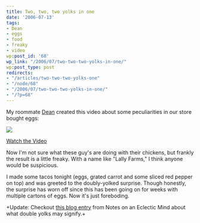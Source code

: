 ```yaml
---
title: Two, two, two yolks in one
date: '2006-07-13'
tags:
- Dean
- eggs
- food
- freaky
- video
wp:post_id: '68'
wp_link: "/2006/07/two-two-two-yolks-in-one/"
wp:post_type: post
redirects:
- "/articles/two-two-two-yolks-one"
- "/node/68"
- "/2006/07/two-two-two-yolks-in-one/"
- "/?p=68"
---
```


My roommate [Dean](http://notthemessiah.net) created this video about some peculiarities in our store bought eggs:

[ ![](http://blip.tv/uploadedFiles/Deaner-SixEggsXTwoYolksTwelveYolks959.jpg) ](http://blip.tv/file/get/Deaner-2xYolk193.mp4?source=3)



[Watch the Video](http://blip.tv/file/get/Deaner-2xYolk193.mp4?source=3)

Now I'm not sure what these guy's are doing with their chickens, but frankly the result is a little freaky. With a name like "Lally Farms," I think anyone would be suspicious.

I made some tacos tonight (eggs, grated carrot and some sliced red pepper on top) and was greeted to the doubly-yolked surprise. Though honestly, the surprise has worn off since this has been going on for weeks with multiple cartons of eggs. Now it's just foreboding.

+Update: Checkout [this blog entry](http://www.ranablog.com/archives/000331.php) from Notes on an Eclectic Mind about what double yolks may signify.+

